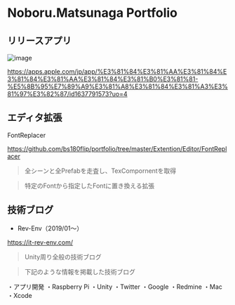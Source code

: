 # Noboru.Matsunaga Portfolio

## リリースアプリ
![image](https://github.com/bs180flip/portfolio/assets/4904757/4644b04c-fce6-48e6-ba5c-a16661f9f0c0)

https://apps.apple.com/jp/app/%E3%81%84%E3%81%AA%E3%81%84%E3%81%84%E3%81%AA%E3%81%84%E3%81%B0%E3%81%81-%E5%8B%95%E7%89%A9%E3%81%A8%E3%81%84%E3%81%A3%E3%81%97%E3%82%87/id1637791573?uo=4


## エディタ拡張
FontReplacer

https://github.com/bs180flip/portfolio/tree/master/Extention/Editor/FontReplacer

> 全シーンと全Prefabを走査し、TexCompornentを取得

> 特定のFontから指定したFontに置き換える拡張

## 技術ブログ
* Rev-Env（2019/01〜）

https://it-rev-env.com/

> Unity周り全般の技術ブログ

> 下記のような情報を掲載した技術ブログ

・アプリ開発
・Raspberry Pi
・Unity
・Twitter
・Google
・Redmine
・Mac
・Xcode

